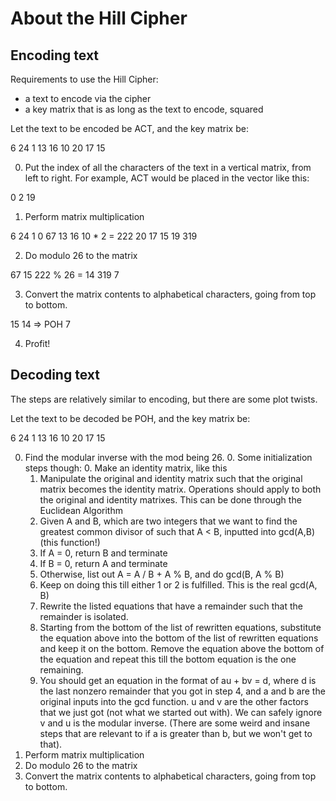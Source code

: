 # About the Hill Cipher

## Encoding text

Requirements to use the Hill Cipher:

- a text to encode via the cipher
- a key matrix that is as long as the text to encode, squared

Let the text to be encoded be ACT, and the key matrix be:

6 24 1
13 16 10
20 17 15

0. Put the index of all the characters of the text in a vertical matrix, from left to right. For example, ACT would be placed in the vector like this:

0
2
19

1. Perform matrix multiplication

6 24 1      0       67
13 16 10 *  2   =   222
20 17 15    19      319

2. Do modulo 26 to the matrix

67         15
222 % 26 = 14
319        7

3. Convert the matrix contents to alphabetical characters, going from top to bottom.

15
14  => POH
7

4. Profit!

## Decoding text

The steps are relatively similar to encoding, but there are some plot twists.

Let the text to be decoded be POH, and the key matrix be:

6 24 1
13 16 10
20 17 15

0. Find the modular inverse with the mod being 26.
   0. Some initialization steps though:
      0. Make an identity matrix, like this
      1. Manipulate the original and identity matrix such that the original matrix becomes the identity matrix. Operations should apply to both the original and identity matrixes.
   This can be done through the Euclidean Algorithm
   0. Given A and B, which are two integers that we want to find the greatest common divisor of such that A < B, inputted into gcd(A,B) (this function!)
   1. If A = 0, return B and terminate
   2. If B = 0, return A and terminate
   3. Otherwise, list out A = A / B + A % B, and do gcd(B, A % B)
   4. Keep on doing this till either 1 or 2 is fulfilled. This is the real gcd(A, B)
   5. Rewrite the listed equations that have a remainder such that the remainder is isolated.
   6. Starting from the bottom of the list of rewritten equations, substitute the equation above into the bottom of the list of rewritten equations and keep it on the bottom. Remove the equation above the bottom of the equation and repeat this till the bottom equation is the one remaining.
   7. You should get an equation in the format of au + bv = d, where d is the last nonzero remainder that you got in step 4, and a and b are the original inputs into the gcd function. u and v are the other factors that we just got (not what we started out with). We can safely ignore v and u is the modular inverse. (There are some weird and insane steps that are relevant to if a is greater than b, but we won't get to that).
1. Perform matrix multiplication
2. Do modulo 26 to the matrix
3. Convert the matrix contents to alphabetical characters, going from top to bottom.